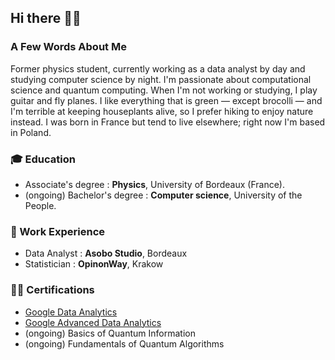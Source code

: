## Hi there 🙋‍♂️

### A Few Words About Me

Former physics student, currently working as a data analyst by day and studying computer science by night. I'm passionate about computational science and quantum computing. When I'm not working or studying, I play guitar and fly planes. I like everything that is green — except brocolli — and I'm terrible at keeping houseplants alive, so I prefer hiking to enjoy nature instead. I was born in France but tend to live elsewhere; right now I'm based in Poland. 

### 🎓 Education

- Associate's degree : **Physics**, University of Bordeaux (France).
- (ongoing) Bachelor's degree : **Computer science**, University of the People.

### 💼 Work Experience

- Data Analyst : **Asobo Studio**, Bordeaux
- Statistician : **OpinonWay**, Krakow

### ✍🏻 Certifications

- [Google Data Analytics](https://coursera.org/share/90cca58488c199a03cda3dfcd3894dd8)
- [Google Advanced Data Analytics](https://coursera.org/share/7a254b69e311190d083f57167fda63ae)
- (ongoing) Basics of Quantum Information
- (ongoing) Fundamentals of Quantum Algorithms



<!--
**GraineDePomme/GraineDePomme** is a ✨ _special_ ✨ repository because its `README.md` (this file) appears on your GitHub profile.

Here are some ideas to get you started:

- 🔭 I’m currently working on ...
- 🌱 I’m currently learning ...
- 👯 I’m looking to collaborate on ...
- 🤔 I’m looking for help with ...
- 💬 Ask me about ...
- 📫 How to reach me: ...
- 😄 Pronouns: ...
- ⚡ Fun fact: ...
-->
